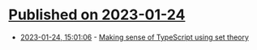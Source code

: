 # [Published on 2023-01-24](index.md)

* [2023-01-24, 15:01:06](https://news.ycombinator.com/item?id=34504376) - [Making sense of TypeScript using set theory](https://blog.thoughtspile.tech/2023/01/23/typescript-sets/)
